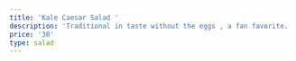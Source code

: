 ```yaml
---
title: 'Kale Caesar Salad '
description: 'Traditional in taste without the eggs , a fan favorite.  '
price: '30'
type: salad
---
```


